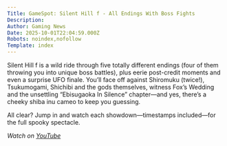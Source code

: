 ```yaml
---
Title: GameSpot: Silent Hill f - All Endings With Boss Fights
Description: 
Author: Gaming News
Date: 2025-10-01T22:04:59.000Z
Robots: noindex,nofollow
Template: index
---
```

<p>Silent Hill f is a wild ride through five totally different endings (four of them throwing you into unique boss battles), plus eerie post-credit moments and even a surprise UFO finale. You’ll face off against Shiromuku (twice!), Tsukumogami, Shichibi and the gods themselves, witness Fox’s Wedding and the unsettling “Ebisugaoka In Silence” chapter—and yes, there’s a cheeky shiba inu cameo to keep you guessing. </p>

<p>All clear? Jump in and watch each showdown—timestamps included—for the full spooky spectacle.</p>

<p><em>Watch on <a href="https://www.youtube.com/watch?v=4M99gDTQtz0" rel="noopener noreferrer">YouTube</a></em></p>

